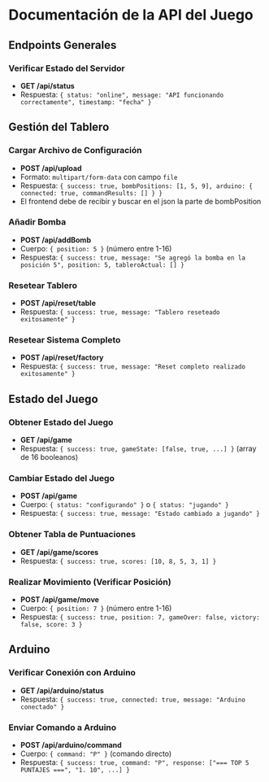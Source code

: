 # Documentación de la API del Juego

## Endpoints Generales

### Verificar Estado del Servidor
- **GET /api/status**
- Respuesta: `{ status: "online", message: "API funcionando correctamente", timestamp: "fecha" }`

## Gestión del Tablero

### Cargar Archivo de Configuración
- **POST /api/upload**
- Formato: `multipart/form-data` con campo `file`
- Respuesta: `{ success: true, bombPositions: [1, 5, 9], arduino: { connected: true, commandResults: [] } }`
- El frontend debe de recibir y buscar en el json la parte de bombPosition

### Añadir Bomba
- **POST /api/addBomb**
- Cuerpo: `{ position: 5 }` (número entre 1-16)
- Respuesta: `{ success: true, message: "Se agregó la bomba en la posición 5", position: 5, tableroActual: [] }`

### Resetear Tablero
- **POST /api/reset/table**
- Respuesta: `{ success: true, message: "Tablero reseteado exitosamente" }`

### Resetear Sistema Completo
- **POST /api/reset/factory**
- Respuesta: `{ success: true, message: "Reset completo realizado exitosamente" }`

## Estado del Juego

### Obtener Estado del Juego
- **GET /api/game**
- Respuesta: `{ success: true, gameState: [false, true, ...] }` (array de 16 booleanos)

### Cambiar Estado del Juego
- **POST /api/game**
- Cuerpo: `{ status: "configurando" }` o `{ status: "jugando" }`
- Respuesta: `{ success: true, message: "Estado cambiado a jugando" }`

### Obtener Tabla de Puntuaciones
- **GET /api/game/scores**
- Respuesta: `{ success: true, scores: [10, 8, 5, 3, 1] }`

### Realizar Movimiento (Verificar Posición)
- **POST /api/game/move**
- Cuerpo: `{ position: 7 }` (número entre 1-16)
- Respuesta: `{ success: true, position: 7, gameOver: false, victory: false, score: 3 }`

## Arduino

### Verificar Conexión con Arduino
- **GET /api/arduino/status**
- Respuesta: `{ success: true, connected: true, message: "Arduino conectado" }`

### Enviar Comando a Arduino
- **POST /api/arduino/command**
- Cuerpo: `{ command: "P" }` (comando directo)
- Respuesta: `{ success: true, command: "P", response: ["=== TOP 5 PUNTAJES ===", "1. 10", ...] }`
